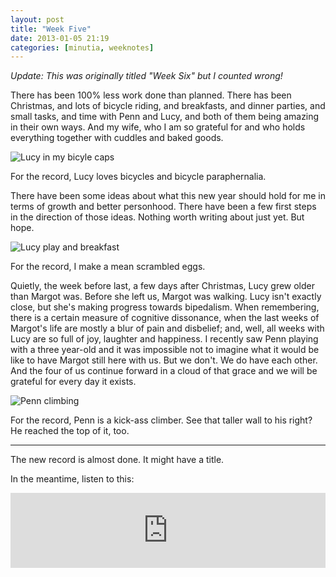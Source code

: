 ```yaml
---
layout: post
title: "Week Five"
date: 2013-01-05 21:19
categories: [minutia, weeknotes]
---
```


*Update: This was originally titled "Week Six" but I counted wrong!*

There has been 100% less work done than planned. There has been Christmas, and lots of bicycle riding, and breakfasts, and dinner parties, and small tasks, and time with Penn and Lucy, and both of them being amazing in their own ways. And my wife, who I am so grateful for and who holds everything together with cuddles and baked goods. 

![Lucy in my bicyle caps](http://farm9.staticflickr.com/8472/8349716591_3b25b8a01f.jpg)

For the record, Lucy loves bicycles and bicycle paraphernalia. 

There have been some ideas about what this new year should hold for me in terms of growth and better personhood. There have been a few first steps in the direction of those ideas. Nothing worth writing about just yet. But hope.

![Lucy play and breakfast](http://farm9.staticflickr.com/8335/8350404500_e34ce5b981.jpg)

For the record, I make a mean scrambled eggs. 

Quietly, the week before last, a few days after Christmas, Lucy grew older than Margot was. Before she left us, Margot was walking. Lucy isn't exactly close, but she's making progress towards bipedalism. When remembering, there is a certain measure of cognitive dissonance, when the last weeks of Margot's life are mostly a blur of pain and disbelief; and, well, all weeks with Lucy are so full of joy, laughter and happiness. I recently saw Penn playing with a three year-old and it was impossible not to imagine what it would be like to have Margot still here with us. But we don't. We do have each other. And the four of us continue forward in a cloud of that grace and we will be grateful for every day it exists.

![Penn climbing](http://farm9.staticflickr.com/8497/8338364111_5d08a360af.jpg)

For the record, Penn is a kick-ass climber. See that taller wall to his right? He reached the top of it, too.

---

The new record is almost done. It might have a title.

In the meantime, listen to this:

<iframe style="border: 0; width: 100%; height: 120px;" src="https://bandcamp.com/EmbeddedPlayer/album=3334163665/size=large/bgcol=ffffff/linkcol=0687f5/tracklist=false/artwork=small/track=2059444882/transparent=true/" seamless><a href="https://noahgundersen.bandcamp.com/album/family">Family by Noah Gundersen</a></iframe>
